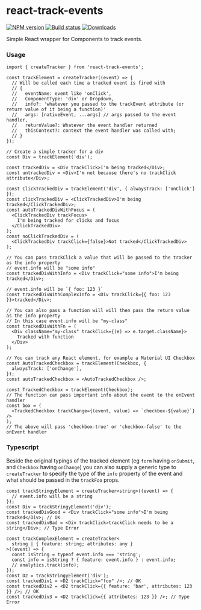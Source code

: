 # react-track-events

[![NPM version][npm-image]][npm-url]
[![Build status][build-image]][build-url]
[![Downloads][downloads-image]][downloads-url]

Simple React wrapper for Components to track events.

[npm-image]: https://img.shields.io/npm/v/react-track-events.svg?style=flat-square
[npm-url]: https://npmjs.org/package/react-track-events
[build-image]: https://github.com/kolodny/react-track-events/actions/workflows/main.yml/badge.svg
[build-url]: https://github.com/kolodny/react-track-events/actions/workflows/main.yml
[downloads-image]: http://img.shields.io/npm/dm/react-track-events.svg?style=flat-square
[downloads-url]: https://npmjs.org/package/react-track-events

### Usage

```tsx
import { createTracker } from 'react-track-events';

const trackElement = createTracker((event) => {
  // Will be called each time a tracked event is fired with
  // {
  //   eventName: event like 'onClick',
  //   ComponentType: 'div' or Dropdown,
  //   info?: 'whatever you passed to the trackEvent attribute (or return value of it being a function)'
  //   args: [nativeEvent, ...args] // args passed to the event handler,
  //   returnValue?: Whatever the event handler returned
  //   thisContext?: context the event handler was called with;
  // }
});

// Create a simple tracker for a div
const Div = trackElement('div');

const trackedDiv = <Div trackClick>I'm being tracked</Div>;
const untrackedDiv = <Div>I'm not because there's no trackClick attribute</Div>;

const ClickTrackedDiv = trackElement('div', { alwaysTrack: ['onClick'] });
const clickTrackedDiv = <ClickTrackedDiv>I'm being tracked</ClickTrackedDiv>;
const autoTrackedDivWithFocus = (
  <ClickTrackedDiv trackFocus>
    I'm being tracked for clicks and focus
  </ClickTrackedDiv>
);
const noClickTrackedDiv = (
  <ClickTrackedDiv trackClick={false}>Not tracked</ClickTrackedDiv>
);

// You can pass trackClick a value that will be passed to the tracker as the info property
// event.info will be "some info"
const trackedDivWithInfo = <Div trackClick="some info">I'm being tracked</Div>;

// event.info will be `{ foo: 123 }`
const trackedDivWithComplexInfo = <Div trackClick={{ foo: 123 }}>tracked</Div>;

// You can also pass a function will will then pass the return value as the info property
// In this case event.info will be "my-class"
const trackedDivWithFn = (
  <Div className="my-class" trackClick={(e) => e.target.className}>
    Tracked with function
  </Div>
);

// You can track any React element, for example a Material UI Checkbox
const AutoTrackedCheckbox = trackElement(Checkbox, {
  alwaysTrack: ['onChange'],
});
const autoTrackedCheckbox = <AutoTrackedCheckbox />;

const TrackedCheckbox = trackElement(Checkbox);
// The function can pass important info about the event to the onEvent handler
const box = (
  <TrackedCheckbox trackChange={(event, value) => `checkbox-${value}`} />
);
// The above will pass 'checkbox-true' or 'checkbox-false' to the onEvent handler
```

### Typescript

Beside the original typings of the tracked element (eg `form` having `onSubmit`, and `Checkbox` having `onChange`) you can also supply a generic type to `createTracker` to specify the type of the `info` property of the event and what should be passed in the `trackFoo` props.

```tsx
const trackStringyElement = createTracker<string>((event) => {
  // event.info will be a string
});
const Div = trackStringyElement('div');
const trackedDivGood = <Div trackClick="some info">I'm being tracked</Div>; // OK
const trackedDivBad = <Div trackClick>trackClick needs to be a string</Div>; // Type Error

const trackComplexElement = createTracker<
  string | { feature: string; attributes: any }
>((event) => {
  const isString = typeof event.info === 'string';
  const info = isString ? { feature: event.info } : event.info;
  // analytics.track(info);
});
const D2 = trackStringyElement('div');
const trackedDiv1 = <D2 trackClick="foo" />; // OK
const trackedDiv2 = <D2 trackClick={{ feature: 'bar', attributes: 123 }} />; // OK
const trackedDiv3 = <D2 trackClick={{ attributes: 123 }} />; // Type Error
```
